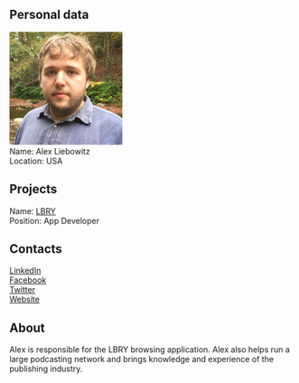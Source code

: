 ## Personal data
![ photo](photo/alex-liebowitz.png)    
Name: Alex Liebowitz  
Location: USA  
## Projects 
Name: [LBRY](../projects/lbry.md)  
Position: App Developer
## Contacts
[LinkedIn](https://www.linkedin.com/in/alexliebowitz/)  
[Facebook](https://www.facebook.com/alexliebowitz)  
[Twitter](https://twitter.com/alexliebowitz)  
[Website](http://alexliebowitz.com) 
## About
Alex is responsible for the LBRY browsing application. Alex also helps run a large podcasting network and brings knowledge and experience of the publishing industry.
